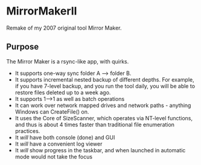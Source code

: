 # MirrorMakerII
Remake of my 2007 original tool Mirror Maker.

## Purpose
The Mirror Maker is a rsync-like app, with quirks.

* It supports one-way sync folder A --> folder B.
* It supports incremental nested backup of different depths. For example, if you have 7-level backup, and you run the tool daily, you will be able to restore files deleted up to a week ago.
* It supports 1-->1 as well as batch operations
* It can work over network mapped drives and network paths - anything Windows can CreateFile() on.
* It uses the Core of SizeScanner, which operates via NT-level functions, and thus is about 4 times faster than traditional file enumeration practices.
* It *will* have both console (done) and GUI
* It *will* have a convenient log viewer
* It *will* show progress in the taskbar, and when launched in automatic mode would not take the focus
